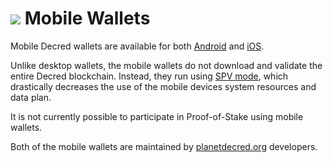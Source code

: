 # <img class="dcr-icon" src="/img/dcr-icons/Wallet.svg" /> Mobile Wallets

Mobile Decred wallets are available for both
[Android](https://play.google.com/store/apps/details?id=com.decred.dcrandroid.mainnet)
and [iOS](https://apps.apple.com/us/app/decred-wallet/id1462247643).

Unlike desktop wallets, the mobile wallets do not download and validate the
entire Decred blockchain.
Instead, they run using [SPV mode](spv.md), which drastically decreases the use
of the mobile devices system resources and data plan.

It is not currently possible to participate in Proof-of-Stake using mobile
wallets.

Both of the mobile wallets are maintained by
[planetdecred.org](https://planetdecred.org) developers.
